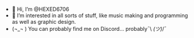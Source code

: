 - 👋 Hi, I’m @HEXED6706
- 👀 I’m interested in all sorts of stuff, like music making and programming as well as graphic design.
- (¬_¬ ) You can probably find me on Discord... probably¯\ _(ツ)_/¯

<!---
HEXED6706/HEXED6706 is a ✨ special ✨ repository because its `README.md` (this file) appears on your GitHub profile.
You can click the Preview link to take a look at your changes.
--->
